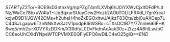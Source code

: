 $START$yZ2To/+BOE9sD3ntnxVg/npPZgT4m1LXVbj6/iJ0iYXWvCjxItDFdP/LitNz/WaCe78bxuW4IaT+UqBqxurSUuyCew2Hczk2AObTOLILFRXdL/7gnXrcaIkcjwD9D1/JQW42CMs+h2uheH4hoZxEGOxltwJ/AjkzF83Ots/zbj0uAXCep7LC4dSJLgapw6TznNNkXw3JzV1podpBI9WSRo+cTXsOCtB7Y/77nnIe66IFHK6wq5/mh2sirXDVYXzDDKm/X3RdfyL0DvFkdnAcAak30z+Ztzz4A8hlLwJbCCC6eoUhCXldYNpeWTCPVMXE0QFlyEPO6wDiLD4eO25glQ==$END$